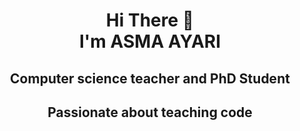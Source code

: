 <h1 align="center">
Hi There 👋 <br> 
I'm ASMA AYARI</h1> 
<h2 align="center">Computer science teacher and PhD Student </h2>
<h2 align="center">Passionate about teaching code</h2>

